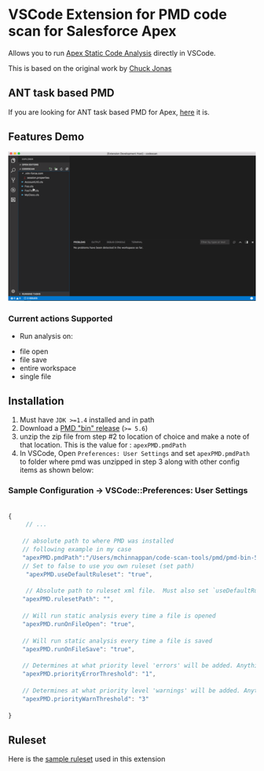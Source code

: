 # VSCode Extension for PMD code scan for Salesforce Apex

Allows you to run [Apex Static Code Analysis](http://pmd.sourceforge.net/snapshot/pmd-apex/) directly in VSCode.


This is based on the original work by [Chuck Jonas](https://github.com/ChuckJonas/vscode-apex-pmd)

## ANT task based PMD

If you are looking for ANT task based PMD for Apex, [here](https://github.com/mohan-chinnappan-n/pmd-dist) it is.

## Features Demo

![Demo for the Extension](./images/code-scan-vscode-6.gif)

### Current actions Supported

* Run analysis on:
 - file open
 - file save
 - entire workspace
 - single file
 

## Installation

1. Must have `JDK >=1.4` installed and in path
2. Download a [PMD "bin" release](https://sourceforge.net/projects/pmd/files/pmd/) (`>= 5.6`)
3. unzip the zip file from step #2 to location of choice and make a note of that location. This is the value for : `apexPMD.pmdPath`
4. In VSCode, Open `Preferences: User Settings` and set `apexPMD.pmdPath` to folder where pmd was unzipped in step 3 along with other config items as shown below:

### Sample Configuration ->  VSCode::Preferences: User Settings

``` javascript

{
     // ...

    // absolute path to where PMD was installed
    // following example in my case
    "apexPMD.pmdPath":"/Users/mchinnappan/code-scan-tools/pmd/pmd-bin-5.8.1",
    // Set to false to use you own ruleset (set path)
     "apexPMD.useDefaultRuleset": "true",

     // Absolute path to ruleset xml file.  Must also set `useDefaultRuleset:false`.
    "apexPMD.rulesetPath": "",
    
    // Will run static analysis every time a file is opened
    "apexPMD.runOnFileOpen": "true",

    // Will run static analysis every time a file is saved
    "apexPMD.runOnFileSave": "true",

    // Determines at what priority level 'errors' will be added. Anything less will be a warning or hint
    "apexPMD.priorityErrorThreshold": "1",

    // Determines at what priority level 'warnings' will be added. Anything less will be a hint
    "apexPMD.priorityWarnThreshold": "3"

}


```

## Ruleset
Here is the [sample ruleset](./rulesets/apex_ruleset.xml) used in this extension